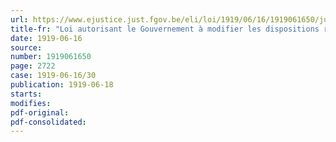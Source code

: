 ```yaml
---
url: https://www.ejustice.just.fgov.be/eli/loi/1919/06/16/1919061650/justel
title-fr: "Loi autorisant le Gouvernement à modifier les dispositions relatives aux frais de justice en matière répressive et aux frais et dépens en matière civile et commerciale"
date: 1919-06-16
source:
number: 1919061650
page: 2722
case: 1919-06-16/30
publication: 1919-06-18
starts:
modifies:
pdf-original:
pdf-consolidated:
---
```


